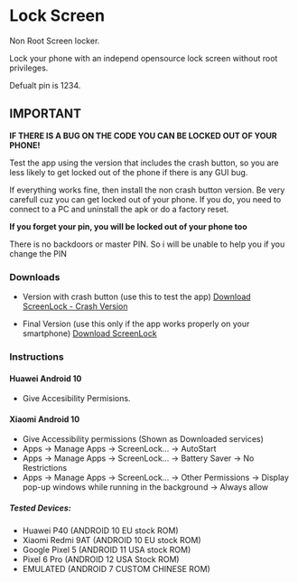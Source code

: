 # Lock Screen
Non Root Screen locker.  
  

Lock your phone with an independ opensource lock screen without root privileges.  
  

Defualt pin is 1234. 
  

## IMPORTANT  
**IF THERE IS A BUG ON THE CODE YOU CAN BE LOCKED OUT OF YOUR PHONE!** 

Test the app using the version that includes the crash button, so you are less likely to get locked out of the phone if there is any GUI bug.  
  
If everything works fine, then install the non crash button version. Be very carefull cuz you can get locked out of your phone. If you do, you need to connect to a PC and uninstall the apk or do a factory reset.
  
**If you forget your pin, you will be locked out of your phone too**  
  
There is no backdoors or master PIN. So i will be unable to help you if you change the PIN

### Downloads
- Version with crash button (use this to test the app)
[Download ScreenLock - Crash Version](https://github.com/StringManolo/LockScreen/raw/refs/heads/main/app/build/output/ScreenLockCrashVersion.apk) 

- Final Version (use this only if the app works properly on your smartphone)
[Download ScreenLock](https://github.com/StringManolo/LockScreen/raw/refs/heads/main/app/build/output/ScreenLock.apk)
### Instructions

#### Huawei Android 10
- Give Accesibility Permisions.

#### Xiaomi Android 10
- Give Accessibility permissions (Shown as Downloaded services)
- Apps -> Manage Apps -> ScreenLock... -> AutoStart
- Apps -> Manage Apps -> ScreenLock... -> Battery Saver -> No Restrictions
- Apps -> Manage Apps -> ScreenLock... -> Other Permissions -> Display pop-up windows while running in the background -> Always allow

##### Tested Devices:
- Huawei P40 (ANDROID 10 EU stock ROM) 
- Xiaomi Redmi 9AT (ANDROID 10 EU stock ROM) 
- Google Pixel 5 (ANDROID 11 USA stock ROM)
- Pixel 6 Pro (ANDROID 12 USA Stock ROM)
- EMULATED (ANDROID 7 CUSTOM CHINESE ROM) 
